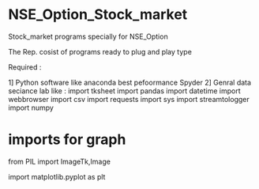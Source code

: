 # NSE_Option_Stock_market
Stock_market  programs specially for NSE_Option

The Rep. cosist of programs ready to plug and play type

Required :

1] Python software like anaconda  best pefoormance Spyder
2]  Genral data seciance lab like :
  import tksheet
  import pandas
  import datetime
  import webbrowser
  import csv
  import requests
  import sys
  import streamtologger
  import numpy

  # imports for graph
  from PIL import ImageTk,Image
  
  import matplotlib.pyplot as plt

